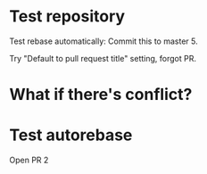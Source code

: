 # Test repository

Test rebase automatically: Commit this to master 5.

Try "Default to pull request title" setting, forgot PR.

# What if there's conflict?

# Test autorebase

Open PR 2
